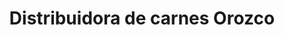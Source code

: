 ---
title: "Distribuidora de carnes Orozco"
url: /san-juan-del-rio/distribuidora-de-carnes-orozco/
shop: carnicero
---